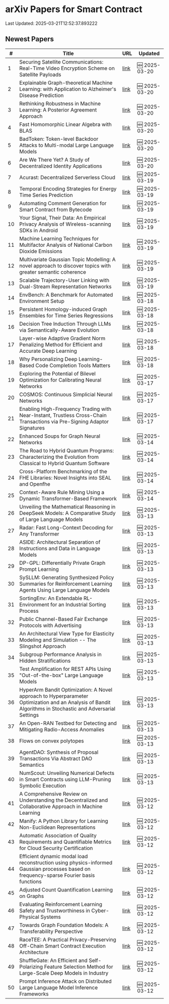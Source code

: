 # arXiv Papers for Smart Contract

Last Updated: 2025-03-21T12:52:37.893222

## Newest Papers

|\#|Title|URL|Updated|
|---|---|---|---|
|1|Securing Satellite Communications: Real-Time Video Encryption Scheme on Satellite Payloads|[link](http://arxiv.org/abs/2503.16287v1)|🆕 2025-03-20|
|2|Explainable Graph-theoretical Machine Learning: with Application to Alzheimer's Disease Prediction|[link](http://arxiv.org/abs/2503.16286v1)|🆕 2025-03-20|
|3|Rethinking Robustness in Machine Learning: A Posterior Agreement Approach|[link](http://arxiv.org/abs/2503.16271v1)|🆕 2025-03-20|
|4|Fast Homomorphic Linear Algebra with BLAS|[link](http://arxiv.org/abs/2503.16080v1)|🆕 2025-03-20|
|5|BadToken: Token-level Backdoor Attacks to Multi-modal Large Language Models|[link](http://arxiv.org/abs/2503.16023v1)|🆕 2025-03-20|
|6|Are We There Yet? A Study of Decentralized Identity Applications|[link](http://arxiv.org/abs/2503.15964v1)|🆕 2025-03-20|
|7|Acurast: Decentralized Serverless Cloud|[link](http://arxiv.org/abs/2503.15654v1)|🆕 2025-03-19|
|8|Temporal Encoding Strategies for Energy Time Series Prediction|[link](http://arxiv.org/abs/2503.15456v1)|🆕 2025-03-19|
|9|Automating Comment Generation for Smart Contract from Bytecode|[link](http://arxiv.org/abs/2503.15270v1)|🆕 2025-03-19|
|10|Your Signal, Their Data: An Empirical Privacy Analysis of Wireless-scanning SDKs in Android|[link](http://arxiv.org/abs/2503.15238v1)|🆕 2025-03-19|
|11|Machine Learning Techniques for Multifactor Analysis of National Carbon Dioxide Emissions|[link](http://arxiv.org/abs/2503.15574v1)|🆕 2025-03-19|
|12|Multivariate Gaussian Topic Modelling: A novel approach to discover topics with greater semantic coherence|[link](http://arxiv.org/abs/2503.15036v1)|🆕 2025-03-19|
|13|Scalable Trajectory-User Linking with Dual-Stream Representation Networks|[link](http://arxiv.org/abs/2503.15002v1)|🆕 2025-03-19|
|14|EnvBench: A Benchmark for Automated Environment Setup|[link](http://arxiv.org/abs/2503.14443v1)|🆕 2025-03-18|
|15|Persistent Homology-induced Graph Ensembles for Time Series Regressions|[link](http://arxiv.org/abs/2503.14240v1)|🆕 2025-03-18|
|16|Decision Tree Induction Through LLMs via Semantically-Aware Evolution|[link](http://arxiv.org/abs/2503.14217v1)|🆕 2025-03-18|
|17|Layer-wise Adaptive Gradient Norm Penalizing Method for Efficient and Accurate Deep Learning|[link](http://arxiv.org/abs/2503.14205v1)|🆕 2025-03-18|
|18|Why Personalizing Deep Learning-Based Code Completion Tools Matters|[link](http://arxiv.org/abs/2503.14201v1)|🆕 2025-03-18|
|19|Exploring the Potential of Bilevel Optimization for Calibrating Neural Networks|[link](http://arxiv.org/abs/2503.13113v1)|🆕 2025-03-17|
|20|COSMOS: Continuous Simplicial Neural Networks|[link](http://arxiv.org/abs/2503.12919v1)|🆕 2025-03-17|
|21|Enabling High-Frequency Trading with Near-Instant, Trustless Cross-Chain Transactions via Pre-Signing Adaptor Signatures|[link](http://arxiv.org/abs/2503.12719v1)|🆕 2025-03-17|
|22|Enhanced Soups for Graph Neural Networks|[link](http://arxiv.org/abs/2503.11612v1)|🆕 2025-03-14|
|23|The Road to Hybrid Quantum Programs: Characterizing the Evolution from Classical to Hybrid Quantum Software|[link](http://arxiv.org/abs/2503.11450v1)|🆕 2025-03-14|
|24|Cross-Platform Benchmarking of the FHE Libraries: Novel Insights into SEAL and Openfhe|[link](http://arxiv.org/abs/2503.11216v1)|🆕 2025-03-14|
|25|Context-Aware Rule Mining Using a Dynamic Transformer-Based Framework|[link](http://arxiv.org/abs/2503.11125v1)|🆕 2025-03-14|
|26|Unveiling the Mathematical Reasoning in DeepSeek Models: A Comparative Study of Large Language Models|[link](http://arxiv.org/abs/2503.10573v1)|🆕 2025-03-13|
|27|Radar: Fast Long-Context Decoding for Any Transformer|[link](http://arxiv.org/abs/2503.10571v1)|🆕 2025-03-13|
|28|ASIDE: Architectural Separation of Instructions and Data in Language Models|[link](http://arxiv.org/abs/2503.10566v1)|🆕 2025-03-13|
|29|DP-GPL: Differentially Private Graph Prompt Learning|[link](http://arxiv.org/abs/2503.10544v1)|🆕 2025-03-13|
|30|SySLLM: Generating Synthesized Policy Summaries for Reinforcement Learning Agents Using Large Language Models|[link](http://arxiv.org/abs/2503.10509v1)|🆕 2025-03-13|
|31|SortingEnv: An Extendable RL-Environment for an Industrial Sorting Process|[link](http://arxiv.org/abs/2503.10466v1)|🆕 2025-03-13|
|32|Public Channel-Based Fair Exchange Protocols with Advertising|[link](http://arxiv.org/abs/2503.10411v1)|🆕 2025-03-13|
|33|An Architectural View Type for Elasticity Modeling and Simulation -- The Slingshot Approach|[link](http://arxiv.org/abs/2503.10407v1)|🆕 2025-03-13|
|34|Subgroup Performance Analysis in Hidden Stratifications|[link](http://arxiv.org/abs/2503.10382v1)|🆕 2025-03-13|
|35|Test Amplification for REST APIs Using "Out-of-the-box" Large Language Models|[link](http://arxiv.org/abs/2503.10306v1)|🆕 2025-03-13|
|36|HyperArm Bandit Optimization: A Novel approach to Hyperparameter Optimization and an Analysis of Bandit Algorithms in Stochastic and Adversarial Settings|[link](http://arxiv.org/abs/2503.10282v1)|🆕 2025-03-13|
|37|An Open-RAN Testbed for Detecting and Mitigating Radio-Access Anomalies|[link](http://arxiv.org/abs/2503.10255v1)|🆕 2025-03-13|
|38|Flows on convex polytopes|[link](http://arxiv.org/abs/2503.10232v1)|🆕 2025-03-13|
|39|AgentDAO: Synthesis of Proposal Transactions Via Abstract DAO Semantics|[link](http://arxiv.org/abs/2503.10099v1)|🆕 2025-03-13|
|40|NumScout: Unveiling Numerical Defects in Smart Contracts using LLM-Pruning Symbolic Execution|[link](http://arxiv.org/abs/2503.10041v1)|🆕 2025-03-13|
|41|A Comprehensive Review on Understanding the Decentralized and Collaborative Approach in Machine Learning|[link](http://arxiv.org/abs/2503.09833v1)|🆕 2025-03-12|
|42|Manify: A Python Library for Learning Non-Euclidean Representations|[link](http://arxiv.org/abs/2503.09576v1)|🆕 2025-03-12|
|43|Automatic Association of Quality Requirements and Quantifiable Metrics for Cloud Security Certification|[link](http://arxiv.org/abs/2503.09460v1)|🆕 2025-03-12|
|44|Efficient dynamic modal load reconstruction using physics-informed Gaussian processes based on frequency-sparse Fourier basis functions|[link](http://arxiv.org/abs/2503.09418v1)|🆕 2025-03-12|
|45|Adjusted Count Quantification Learning on Graphs|[link](http://arxiv.org/abs/2503.09395v1)|🆕 2025-03-12|
|46|Evaluating Reinforcement Learning Safety and Trustworthiness in Cyber-Physical Systems|[link](http://arxiv.org/abs/2503.09388v1)|🆕 2025-03-12|
|47|Towards Graph Foundation Models: A Transferability Perspective|[link](http://arxiv.org/abs/2503.09363v1)|🆕 2025-03-12|
|48|RaceTEE: A Practical Privacy-Preserving Off-Chain Smart Contract Execution Architecture|[link](http://arxiv.org/abs/2503.09317v1)|🆕 2025-03-12|
|49|ShuffleGate: An Efficient and Self-Polarizing Feature Selection Method for Large-Scale Deep Models in Industry|[link](http://arxiv.org/abs/2503.09315v1)|🆕 2025-03-12|
|50|Prompt Inference Attack on Distributed Large Language Model Inference Frameworks|[link](http://arxiv.org/abs/2503.09291v1)|🆕 2025-03-12|
